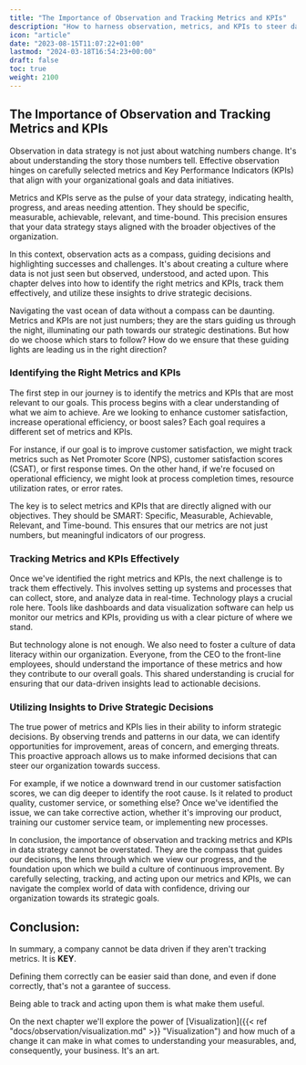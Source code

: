 ```yaml
---
title: "The Importance of Observation and Tracking Metrics and KPIs"
description: "How to harness observation, metrics, and KPIs to steer data strategy, enhance decision-making, and achieve organizational goals with actionable insights."
icon: "article"
date: "2023-08-15T11:07:22+01:00"
lastmod: "2024-03-18T16:54:23+00:00"
draft: false
toc: true
weight: 2100
---
```

## The Importance of Observation and Tracking Metrics and KPIs

Observation in data strategy is not just about watching numbers change. It's about understanding the story those numbers tell. Effective observation hinges on carefully selected metrics and Key Performance Indicators (KPIs) that align with your organizational goals and data initiatives.

Metrics and KPIs serve as the pulse of your data strategy, indicating health, progress, and areas needing attention. They should be specific, measurable, achievable, relevant, and time-bound. This precision ensures that your data strategy stays aligned with the broader objectives of the organization.

In this context, observation acts as a compass, guiding decisions and highlighting successes and challenges. It's about creating a culture where data is not just seen but observed, understood, and acted upon. This chapter delves into how to identify the right metrics and KPIs, track them effectively, and utilize these insights to drive strategic decisions.

Navigating the vast ocean of data without a compass can be daunting. Metrics and KPIs are not just numbers; they are the stars guiding us through the night, illuminating our path towards our strategic destinations. But how do we choose which stars to follow? How do we ensure that these guiding lights are leading us in the right direction?

### Identifying the Right Metrics and KPIs

The first step in our journey is to identify the metrics and KPIs that are most relevant to our goals. This process begins with a clear understanding of what we aim to achieve. Are we looking to enhance customer satisfaction, increase operational efficiency, or boost sales? Each goal requires a different set of metrics and KPIs.

For instance, if our goal is to improve customer satisfaction, we might track metrics such as Net Promoter Score (NPS), customer satisfaction scores (CSAT), or first response times. On the other hand, if we're focused on operational efficiency, we might look at process completion times, resource utilization rates, or error rates.

The key is to select metrics and KPIs that are directly aligned with our objectives. They should be SMART: Specific, Measurable, Achievable, Relevant, and Time-bound. This ensures that our metrics are not just numbers, but meaningful indicators of our progress.

### Tracking Metrics and KPIs Effectively

Once we've identified the right metrics and KPIs, the next challenge is to track them effectively. This involves setting up systems and processes that can collect, store, and analyze data in real-time. Technology plays a crucial role here. Tools like dashboards and data visualization software can help us monitor our metrics and KPIs, providing us with a clear picture of where we stand.

But technology alone is not enough. We also need to foster a culture of data literacy within our organization. Everyone, from the CEO to the front-line employees, should understand the importance of these metrics and how they contribute to our overall goals. This shared understanding is crucial for ensuring that our data-driven insights lead to actionable decisions.

### Utilizing Insights to Drive Strategic Decisions

The true power of metrics and KPIs lies in their ability to inform strategic decisions. By observing trends and patterns in our data, we can identify opportunities for improvement, areas of concern, and emerging threats. This proactive approach allows us to make informed decisions that can steer our organization towards success.

For example, if we notice a downward trend in our customer satisfaction scores, we can dig deeper to identify the root cause. Is it related to product quality, customer service, or something else? Once we've identified the issue, we can take corrective action, whether it's improving our product, training our customer service team, or implementing new processes.

In conclusion, the importance of observation and tracking metrics and KPIs in data strategy cannot be overstated. They are the compass that guides our decisions, the lens through which we view our progress, and the foundation upon which we build a culture of continuous improvement. By carefully selecting, tracking, and acting upon our metrics and KPIs, we can navigate the complex world of data with confidence, driving our organization towards its strategic goals.


## Conclusion:

In summary, a company cannot be data driven if they aren't tracking metrics. It is **KEY**.

Defining them correctly can be easier said than done, and even if done correctly, that's not a garantee of success.

Being able to track and acting upon them is what make them useful. 

On the next chapter we'll explore the power of [Visualization]({{< ref "docs/observation/visualization.md" >}} "Visualization") and how much of a change it can make in what comes to understanding your measurables, and, consequently, your business. It's an art.